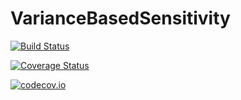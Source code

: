 # VarianceBasedSensitivity

[![Build Status](https://travis-ci.org/mstobb/VarianceBasedSensitivity.jl.svg?branch=master)](https://travis-ci.org/mstobb/VarianceBasedSensitivity.jl)

[![Coverage Status](https://coveralls.io/repos/mstobb/VarianceBasedSensitivity.jl/badge.svg?branch=master&service=github)](https://coveralls.io/github/mstobb/VarianceBasedSensitivity.jl?branch=master)

[![codecov.io](http://codecov.io/github/mstobb/VarianceBasedSensitivity.jl/coverage.svg?branch=master)](http://codecov.io/github/mstobb/VarianceBasedSensitivity.jl?branch=master)
